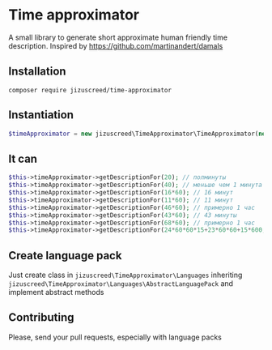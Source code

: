 # Time approximator
A small library to generate short approximate human friendly time description. Inspired by https://github.com/martinandert/damals

## Installation
```
composer require jizuscreed/time-approximator
```

## Instantiation

```php
$timeApproximator = new jizuscreed\TimeApproximator\TimeApproximator(new \jizuscreed\TimeApproximator\Languages\Russian());
```

## It can

```php
$this->timeApproximator->getDescriptionFor(20); // полминуты
$this->timeApproximator->getDescriptionFor(40); // меньше чем 1 минута
$this->timeApproximator->getDescriptionFor(16*60); // 16 минут
$this->timeApproximator->getDescriptionFor(11*60); // 11 минут
$this->timeApproximator->getDescriptionFor(46*60); // примерно 1 час
$this->timeApproximator->getDescriptionFor(43*60); // 43 минуты
$this->timeApproximator->getDescriptionFor(68*60); // примерно 1 час
$this->timeApproximator->getDescriptionFor(24*60*60*15+23*60*60+15*600; // 16 дней)

```

## Create language pack

Just create class in `jizuscreed\TimeApproximator\Languages` inheriting `jizuscreed\TimeApproximator\Languages\AbstractLanguagePack` and implement abstract methods

## Contributing
Please, send your pull requests, especially with language packs